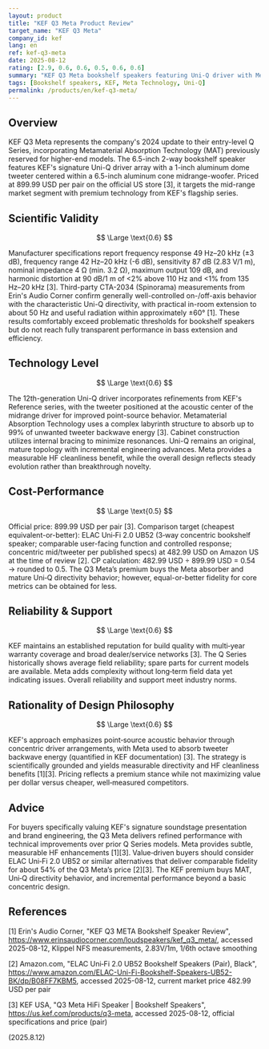 ```yaml
---
layout: product
title: "KEF Q3 Meta Product Review"
target_name: "KEF Q3 Meta"
company_id: kef
lang: en
ref: kef-q3-meta
date: 2025-08-12
rating: [2.9, 0.6, 0.6, 0.5, 0.6, 0.6]
summary: "KEF Q3 Meta bookshelf speakers featuring Uni-Q driver with Meta technology, offering refined sound with moderate cost-performance at 899.99 USD"
tags: [Bookshelf speakers, KEF, Meta Technology, Uni-Q]
permalink: /products/en/kef-q3-meta/
---
```

## Overview

KEF Q3 Meta represents the company's 2024 update to their entry-level Q Series, incorporating Metamaterial Absorption Technology (MAT) previously reserved for higher-end models. The 6.5-inch 2-way bookshelf speaker features KEF's signature Uni-Q driver array with a 1-inch aluminum dome tweeter centered within a 6.5-inch aluminum cone midrange-woofer. Priced at 899.99 USD per pair on the official US store [3], it targets the mid-range market segment with premium technology from KEF's flagship series.

## Scientific Validity

$$ \Large \text{0.6} $$

Manufacturer specifications report frequency response 49 Hz–20 kHz (±3 dB), frequency range 42 Hz–20 kHz (-6 dB), sensitivity 87 dB (2.83 V/1 m), nominal impedance 4 Ω (min. 3.2 Ω), maximum output 109 dB, and harmonic distortion at 90 dB/1 m of <2% above 110 Hz and <1% from 135 Hz–20 kHz [3]. Third-party CTA-2034 (Spinorama) measurements from Erin's Audio Corner confirm generally well-controlled on-/off-axis behavior with the characteristic Uni-Q directivity, with practical in-room extension to about 50 Hz and useful radiation within approximately ±60° [1]. These results comfortably exceed problematic thresholds for bookshelf speakers but do not reach fully transparent performance in bass extension and efficiency.

## Technology Level

$$ \Large \text{0.6} $$

The 12th-generation Uni-Q driver incorporates refinements from KEF's Reference series, with the tweeter positioned at the acoustic center of the midrange driver for improved point-source behavior. Metamaterial Absorption Technology uses a complex labyrinth structure to absorb up to 99% of unwanted tweeter backwave energy [3]. Cabinet construction utilizes internal bracing to minimize resonances. Uni-Q remains an original, mature topology with incremental engineering advances. Meta provides a measurable HF cleanliness benefit, while the overall design reflects steady evolution rather than breakthrough novelty.

## Cost-Performance

$$ \Large \text{0.5} $$

Official price: 899.99 USD per pair [3]. Comparison target (cheapest equivalent-or-better): ELAC Uni‑Fi 2.0 UB52 (3‑way concentric bookshelf speaker; comparable user-facing function and controlled response; concentric mid/tweeter per published specs) at 482.99 USD on Amazon US at the time of review [2]. CP calculation: 482.99 USD ÷ 899.99 USD = 0.54 → rounded to 0.5. The Q3 Meta’s premium buys the Meta absorber and mature Uni‑Q directivity behavior; however, equal-or-better fidelity for core metrics can be obtained for less.

## Reliability & Support

$$ \Large \text{0.6} $$

KEF maintains an established reputation for build quality with multi‑year warranty coverage and broad dealer/service networks [3]. The Q Series historically shows average field reliability; spare parts for current models are available. Meta adds complexity without long‑term field data yet indicating issues. Overall reliability and support meet industry norms.

## Rationality of Design Philosophy

$$ \Large \text{0.6} $$

KEF's approach emphasizes point‑source acoustic behavior through concentric driver arrangements, with Meta used to absorb tweeter backwave energy (quantified in KEF documentation) [3]. The strategy is scientifically grounded and yields measurable directivity and HF cleanliness benefits [1][3]. Pricing reflects a premium stance while not maximizing value per dollar versus cheaper, well‑measured competitors.

## Advice

For buyers specifically valuing KEF's signature soundstage presentation and brand engineering, the Q3 Meta delivers refined performance with technical improvements over prior Q Series models. Meta provides subtle, measurable HF enhancements [1][3]. Value‑driven buyers should consider ELAC Uni‑Fi 2.0 UB52 or similar alternatives that deliver comparable fidelity for about 54% of the Q3 Meta’s price [2][3]. The KEF premium buys MAT, Uni‑Q directivity behavior, and incremental performance beyond a basic concentric design.

## References

[1] Erin's Audio Corner, "KEF Q3 META Bookshelf Speaker Review", https://www.erinsaudiocorner.com/loudspeakers/kef_q3_meta/, accessed 2025-08-12, Klippel NFS measurements, 2.83V/1m, 1/6th octave smoothing

[2] Amazon.com, "ELAC Uni‑Fi 2.0 UB52 Bookshelf Speakers (Pair), Black", https://www.amazon.com/ELAC-Uni-Fi-Bookshelf-Speakers-UB52-BK/dp/B08FF7KBM5, accessed 2025-08-12, current market price 482.99 USD per pair

[3] KEF USA, "Q3 Meta HiFi Speaker | Bookshelf Speakers", https://us.kef.com/products/q3-meta, accessed 2025-08-12, official specifications and price (pair)

(2025.8.12)